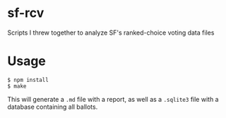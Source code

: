# sf-rcv
Scripts I threw together to analyze SF's ranked-choice voting data files

# Usage

```
$ npm install
$ make
```

This will generate a `.md` file with a report, as well as a `.sqlite3` file
with a database containing all ballots.
